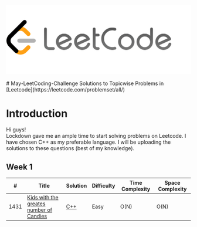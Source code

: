 <p align="center">
  <img src="Leetcodelogo.png">
</p>
# May-LeetCoding-Challenge
Solutions to Topicwise Problems in [Leetcode](https://leetcode.com/problemset/all/)  


Introduction
============
Hi guys!   
Lockdown gave me an ample time to start solving problems on Leetcode.
I have chosen C++ as my preferable language. I will be uploading the solutions to these questions (best of my knowledge).


Week 1
------
| # | Title | Solution | Difficulty | Time Complexity | Space Complexity |
|---| ----- | -------- | ---------- | --------------- | ---------------- |
|1431|[Kids with the greates number of Candies](https://leetcode.com/problems/kids-with-the-greatest-number-of-candies/) | [C++](https://github.com/poor-kid/May-LeetCoding-Challenge/blob/master/Week%201/FirstBadVersion.cpp)|Easy| O(N) | O(N) |


